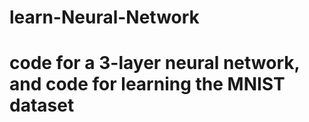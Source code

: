 # learn-Neural-Network
# code for a 3-layer neural network, and code for learning the MNIST dataset
